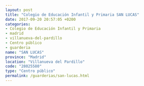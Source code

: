 ```yaml
---
layout: post
title: "Colegio de Educación Infantil y Primaria SAN LUCAS"
date: 2017-09-20 20:57:05 +0200
categories:
- Colegio de Educación Infantil y Primaria
- madrid
- villanueva-del-pardillo
- Centro público
- guarderia
name: "SAN LUCAS"
province: "Madrid"
location: "Villanueva del Pardillo"
code: "28025580"
type: "Centro público"
permalink: /guarderias/san-lucas.html
---
```

